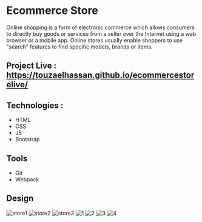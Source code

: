 # Ecommerce Store
Online shopping is a form of electronic commerce which allows consumers to directly buy goods or services from a seller over the Internet using a web browser or a mobile app. Online stores usually enable shoppers to use "search" features to find specific models, brands or items.
## Project Live : https://touzaelhassan.github.io/ecommercestorelive/
## Technologies :
- HTML
- CSS
- JS
- Bootstrap
## Tools
- Git 
- Webpack
## Design
![store1](https://user-images.githubusercontent.com/59705964/156252013-667058dc-061e-4b8c-a65d-0319fb2dd54a.PNG)
![store2](https://user-images.githubusercontent.com/59705964/156374434-4c86c54e-c3ff-485c-83d8-f37d08029fc8.PNG)
![store3](https://user-images.githubusercontent.com/59705964/156559000-95523832-04f9-441c-8b83-30d230abeae7.PNG)
![1](https://user-images.githubusercontent.com/59705964/158021391-e10b2519-8c73-4842-9623-b005a2ea6c35.PNG)
![2](https://user-images.githubusercontent.com/59705964/158021427-e94c67ce-c76b-4fe5-b362-014a75a7f7d3.PNG)
![3](https://user-images.githubusercontent.com/59705964/158021440-6f2b8d5d-df3f-49a0-9869-e349c081841a.PNG)
![4](https://user-images.githubusercontent.com/59705964/158021452-ab4920e6-6d54-4ce4-8584-706faaa7a916.PNG)


